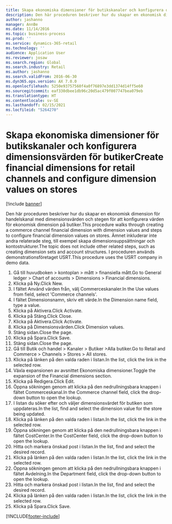 ```yaml
---
title: Skapa ekonomiska dimensioner för butikskanaler och konfigurera dimensionsvärden för butiker
description: Den här proceduren beskriver hur du skapar en ekonomisk dimension för handelskanal med dimensionsvärden och stegen för att konfigurera värden för ekonomisk dimension på butiker.
author: jashanno
manager: AnnBe
ms.date: 11/14/2016
ms.topic: business-process
ms.prod: ''
ms.service: dynamics-365-retail
ms.technology: ''
audience: Application User
ms.reviewer: josaw
ms.search.region: Global
ms.search.industry: Retail
ms.author: jashanno
ms.search.validFrom: 2016-06-30
ms.dyn365.ops.version: AX 7.0.0
ms.openlocfilehash: 5250e93757560f4a0f76897e3dd1374d14ff5e60
ms.sourcegitcommit: eaf330dbee1db96c20d5ac479f007747bea079eb
ms.translationtype: HT
ms.contentlocale: sv-SE
ms.lasthandoff: 02/15/2021
ms.locfileid: "5264270"
---
```

# <a name="create-financial-dimensions-for-retail-channels-and-configure-dimension-values-on-stores"></a><span data-ttu-id="89fb6-103">Skapa ekonomiska dimensioner för butikskanaler och konfigurera dimensionsvärden för butiker</span><span class="sxs-lookup"><span data-stu-id="89fb6-103">Create financial dimensions for retail channels and configure dimension values on stores</span></span>

[!include [banner](../includes/banner.md)]

<span data-ttu-id="89fb6-104">Den här proceduren beskriver hur du skapar en ekonomisk dimension för handelskanal med dimensionsvärden och stegen för att konfigurera värden för ekonomisk dimension på butiker.</span><span class="sxs-lookup"><span data-stu-id="89fb6-104">This procedure walks through creating a commerce channel financial dimension with dimension values and steps to configure financial dimension values on stores.</span></span> <span data-ttu-id="89fb6-105">Ämnet inkluderar inte andra relaterade steg, till exempel skapa dimensionsuppsättningar och kontostrukturer.</span><span class="sxs-lookup"><span data-stu-id="89fb6-105">The topic does not include other related steps, such as creating dimension sets and account structures.</span></span> <span data-ttu-id="89fb6-106">I proceduren används demonstrationsföretaget USRT.</span><span class="sxs-lookup"><span data-stu-id="89fb6-106">This procedure uses the USRT company in demo data.</span></span>

1. <span data-ttu-id="89fb6-107">Gå till huvudboken > kontoplan > mått > finansiella mått.</span><span class="sxs-lookup"><span data-stu-id="89fb6-107">Go to General ledger > Chart of accounts > Dimensions > Financial dimensions.</span></span>
2. <span data-ttu-id="89fb6-108">Klicka på Ny.</span><span class="sxs-lookup"><span data-stu-id="89fb6-108">Click New.</span></span>
3. <span data-ttu-id="89fb6-109">I fältet Använd värden från, välj Commerceskanaler.</span><span class="sxs-lookup"><span data-stu-id="89fb6-109">In the Use values from field, select 'Commerce channels'.</span></span>
4. <span data-ttu-id="89fb6-110">I fältet Dimensionsnamn, skriv ett värde.</span><span class="sxs-lookup"><span data-stu-id="89fb6-110">In the Dimension name field, type a value.</span></span>
5. <span data-ttu-id="89fb6-111">Klicka på Aktivera.</span><span class="sxs-lookup"><span data-stu-id="89fb6-111">Click Activate.</span></span>
6. <span data-ttu-id="89fb6-112">Klicka på Stäng.</span><span class="sxs-lookup"><span data-stu-id="89fb6-112">Click Close.</span></span>
7. <span data-ttu-id="89fb6-113">Klicka på Aktivera.</span><span class="sxs-lookup"><span data-stu-id="89fb6-113">Click Activate.</span></span>
8. <span data-ttu-id="89fb6-114">Klicka på Dimensionsvärden.</span><span class="sxs-lookup"><span data-stu-id="89fb6-114">Click Dimension values.</span></span>
9. <span data-ttu-id="89fb6-115">Stäng sidan.</span><span class="sxs-lookup"><span data-stu-id="89fb6-115">Close the page.</span></span>
10. <span data-ttu-id="89fb6-116">Klicka på Spara.</span><span class="sxs-lookup"><span data-stu-id="89fb6-116">Click Save.</span></span>
11. <span data-ttu-id="89fb6-117">Stäng sidan.</span><span class="sxs-lookup"><span data-stu-id="89fb6-117">Close the page.</span></span>
12. <span data-ttu-id="89fb6-118">Gå till Butik och handel > Kanaler > Butiker >Alla butiker.</span><span class="sxs-lookup"><span data-stu-id="89fb6-118">Go to Retail and Commerce > Channels > Stores > All stores.</span></span>
13. <span data-ttu-id="89fb6-119">Klicka på länken på den valda raden i listan.</span><span class="sxs-lookup"><span data-stu-id="89fb6-119">In the list, click the link in the selected row.</span></span>
14. <span data-ttu-id="89fb6-120">Växla expansionen av avsnittet Ekonomiska dimensioner.</span><span class="sxs-lookup"><span data-stu-id="89fb6-120">Toggle the expansion of the Financial dimensions section.</span></span>
15. <span data-ttu-id="89fb6-121">Klicka på Redigera.</span><span class="sxs-lookup"><span data-stu-id="89fb6-121">Click Edit.</span></span>
16. <span data-ttu-id="89fb6-122">Öppna sökningen genom att klicka på den nedrullningsbara knappen i fältet Commerceskanal.</span><span class="sxs-lookup"><span data-stu-id="89fb6-122">In the Commerce channel field, click the drop-down button to open the lookup.</span></span>
17. <span data-ttu-id="89fb6-123">I listan du söker efter och väljer dimensionsvärdet för butiken som uppdateras.</span><span class="sxs-lookup"><span data-stu-id="89fb6-123">In the list, find and select the dimension value for the store being updated.</span></span>
18. <span data-ttu-id="89fb6-124">Klicka på länken på den valda raden i listan.</span><span class="sxs-lookup"><span data-stu-id="89fb6-124">In the list, click the link in the selected row.</span></span>
19. <span data-ttu-id="89fb6-125">Öppna sökningen genom att klicka på den nedrullningsbara knappen i fältet CostCenter.</span><span class="sxs-lookup"><span data-stu-id="89fb6-125">In the CostCenter field, click the drop-down button to open the lookup.</span></span>
20. <span data-ttu-id="89fb6-126">Hitta och markera önskad post i listan.</span><span class="sxs-lookup"><span data-stu-id="89fb6-126">In the list, find and select the desired record.</span></span>
21. <span data-ttu-id="89fb6-127">Klicka på länken på den valda raden i listan.</span><span class="sxs-lookup"><span data-stu-id="89fb6-127">In the list, click the link in the selected row.</span></span>
22. <span data-ttu-id="89fb6-128">Öppna sökningen genom att klicka på den nedrullningsbara knappen i fältet Avdelning.</span><span class="sxs-lookup"><span data-stu-id="89fb6-128">In the Department field, click the drop-down button to open the lookup.</span></span>
23. <span data-ttu-id="89fb6-129">Hitta och markera önskad post i listan.</span><span class="sxs-lookup"><span data-stu-id="89fb6-129">In the list, find and select the desired record.</span></span>
24. <span data-ttu-id="89fb6-130">Klicka på länken på den valda raden i listan.</span><span class="sxs-lookup"><span data-stu-id="89fb6-130">In the list, click the link in the selected row.</span></span>
25. <span data-ttu-id="89fb6-131">Klicka på Spara.</span><span class="sxs-lookup"><span data-stu-id="89fb6-131">Click Save.</span></span>



[!INCLUDE[footer-include](../../includes/footer-banner.md)]
